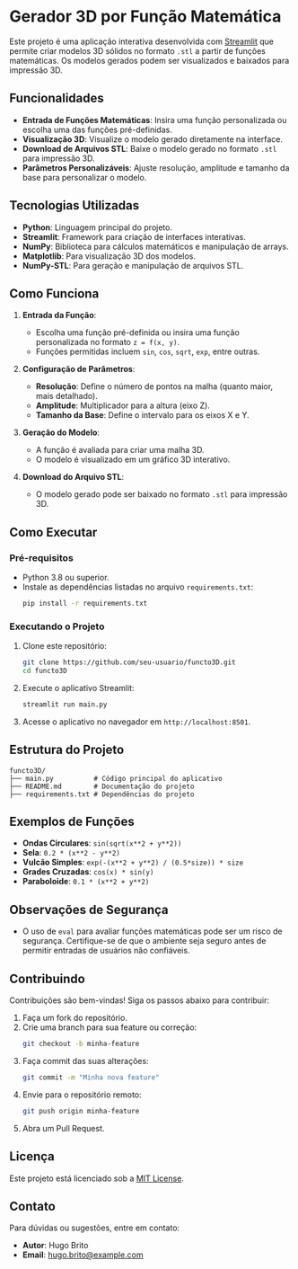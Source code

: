 
# Gerador 3D por Função Matemática

Este projeto é uma aplicação interativa desenvolvida com [Streamlit](https://streamlit.io/) que permite criar modelos 3D sólidos no formato `.stl` a partir de funções matemáticas. Os modelos gerados podem ser visualizados e baixados para impressão 3D.

## Funcionalidades

- **Entrada de Funções Matemáticas**: Insira uma função personalizada ou escolha uma das funções pré-definidas.
- **Visualização 3D**: Visualize o modelo gerado diretamente na interface.
- **Download de Arquivos STL**: Baixe o modelo gerado no formato `.stl` para impressão 3D.
- **Parâmetros Personalizáveis**: Ajuste resolução, amplitude e tamanho da base para personalizar o modelo.

## Tecnologias Utilizadas

- **Python**: Linguagem principal do projeto.
- **Streamlit**: Framework para criação de interfaces interativas.
- **NumPy**: Biblioteca para cálculos matemáticos e manipulação de arrays.
- **Matplotlib**: Para visualização 3D dos modelos.
- **NumPy-STL**: Para geração e manipulação de arquivos STL.

## Como Funciona

1. **Entrada da Função**:
   - Escolha uma função pré-definida ou insira uma função personalizada no formato `z = f(x, y)`.
   - Funções permitidas incluem `sin`, `cos`, `sqrt`, `exp`, entre outras.

2. **Configuração de Parâmetros**:
   - **Resolução**: Define o número de pontos na malha (quanto maior, mais detalhado).
   - **Amplitude**: Multiplicador para a altura (eixo Z).
   - **Tamanho da Base**: Define o intervalo para os eixos X e Y.

3. **Geração do Modelo**:
   - A função é avaliada para criar uma malha 3D.
   - O modelo é visualizado em um gráfico 3D interativo.

4. **Download do Arquivo STL**:
   - O modelo gerado pode ser baixado no formato `.stl` para impressão 3D.

## Como Executar

### Pré-requisitos

- Python 3.8 ou superior.
- Instale as dependências listadas no arquivo `requirements.txt`:
  ```bash
  pip install -r requirements.txt
  ```

### Executando o Projeto

1. Clone este repositório:
   ```bash
   git clone https://github.com/seu-usuario/functo3D.git
   cd functo3D
   ```

2. Execute o aplicativo Streamlit:
   ```bash
   streamlit run main.py
   ```

3. Acesse o aplicativo no navegador em `http://localhost:8501`.

## Estrutura do Projeto

```
functo3D/
├── main.py          # Código principal do aplicativo
├── README.md        # Documentação do projeto
├── requirements.txt # Dependências do projeto
```

## Exemplos de Funções

- **Ondas Circulares**: `sin(sqrt(x**2 + y**2))`
- **Sela**: `0.2 * (x**2 - y**2)`
- **Vulcão Simples**: `exp(-(x**2 + y**2) / (0.5*size)) * size`
- **Grades Cruzadas**: `cos(x) * sin(y)`
- **Paraboloide**: `0.1 * (x**2 + y**2)`

## Observações de Segurança

- O uso de `eval` para avaliar funções matemáticas pode ser um risco de segurança. Certifique-se de que o ambiente seja seguro antes de permitir entradas de usuários não confiáveis.

## Contribuindo

Contribuições são bem-vindas! Siga os passos abaixo para contribuir:

1. Faça um fork do repositório.
2. Crie uma branch para sua feature ou correção:
   ```bash
   git checkout -b minha-feature
   ```
3. Faça commit das suas alterações:
   ```bash
   git commit -m "Minha nova feature"
   ```
4. Envie para o repositório remoto:
   ```bash
   git push origin minha-feature
   ```
5. Abra um Pull Request.

## Licença

Este projeto está licenciado sob a [MIT License](LICENSE).

## Contato

Para dúvidas ou sugestões, entre em contato:

- **Autor**: Hugo Brito
- **Email**: hugo.brito@example.com
